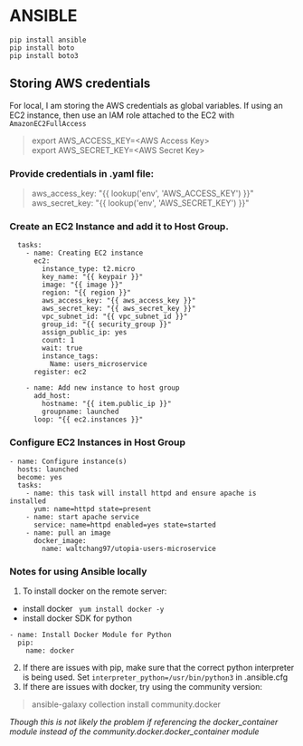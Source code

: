 # ANSIBLE

```
pip install ansible
pip install boto
pip install boto3
```
## Storing AWS credentials
For local, I am storing the AWS credentials as global variables. If using an EC2 instance, then use an IAM role attached to the EC2 with ```AmazonEC2FullAccess```  
> export AWS_ACCESS_KEY=\<AWS Access Key\>  
> export AWS_SECRET_KEY=\<AWS Secret Key\>  
### Provide credentials in .yaml file:
> aws_access_key: "{{ lookup('env', 'AWS_ACCESS_KEY') }}"  
> aws_secret_key: "{{ lookup('env', 'AWS_SECRET_KEY') }}"  
### Create an EC2 Instance and add it to Host Group.
```
  tasks:
    - name: Creating EC2 instance
      ec2:
        instance_type: t2.micro
        key_name: "{{ keypair }}"
        image: "{{ image }}"
        region: "{{ region }}"
        aws_access_key: "{{ aws_access_key }}"
        aws_secret_key: "{{ aws_secret_key }}"
        vpc_subnet_id: "{{ vpc_subnet_id }}"
        group_id: "{{ security_group }}"
        assign_public_ip: yes
        count: 1
        wait: true
        instance_tags:
          Name: users_microservice
      register: ec2
      
    - name: Add new instance to host group
      add_host:
        hostname: "{{ item.public_ip }}"
        groupname: launched
      loop: "{{ ec2.instances }}"
```
### Configure EC2 Instances in Host Group
```
- name: Configure instance(s)
  hosts: launched
  become: yes
  tasks:
    - name: this task will install httpd and ensure apache is installed
      yum: name=httpd state=present
    - name: start apache service
      service: name=httpd enabled=yes state=started
    - name: pull an image
      docker_image:
        name: waltchang97/utopia-users-microservice
```

### Notes for using Ansible locally
1) To install docker on the remote server:  
  - install docker ``` yum install docker -y``` 
  - install docker SDK for python  
  ```   
  - name: Install Docker Module for Python
    pip:
      name: docker
  ```
 2) If there are issues with pip, make sure that the correct python interpreter is being used. Set ```interpreter_python=/usr/bin/python3``` in .ansible.cfg
 3) If there are issues with docker, try using the community version:  
  > ansible-galaxy collection install community.docker  

  *Though this is not likely the problem if referencing the docker_container module instead of the community.docker.docker_container module*


